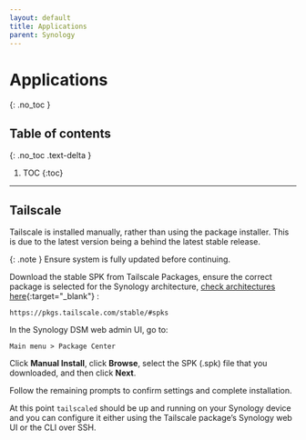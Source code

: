 ```yaml
---
layout: default
title: Applications
parent: Synology
---
```


# Applications
{: .no_toc }

## Table of contents
{: .no_toc .text-delta }

1. TOC
{:toc}

***

## Tailscale

Tailscale is installed manually, rather than using the package installer.
This is due to the latest version being a behind the latest stable release.

{: .note }
Ensure system is fully updated before continuing.

Download the stable SPK from Tailscale Packages, ensure the correct package is selected for the Synology architecture, [check architectures here](https://github.com/SynoCommunity/spksrc/wiki/Synology-and-SynoCommunity-Package-Architectures){:target="_blank"}  :

`https://pkgs.tailscale.com/stable/#spks`

In the Synology DSM web admin UI, go to:

`Main menu > Package Center`

Click **Manual Install**, click **Browse**, select the SPK (.spk) file that you downloaded, and then click **Next**.

Follow the remaining prompts to confirm settings and complete installation.

At this point `tailscaled` should be up and running on your Synology device and you can configure it either using the Tailscale package’s Synology web UI or the CLI over SSH.
